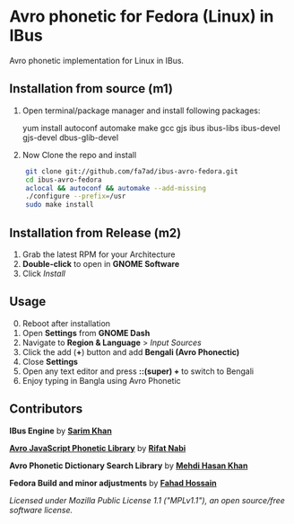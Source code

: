 # Avro phonetic for Fedora (Linux) in IBus
Avro phonetic implementation for Linux in IBus.

## Installation from source (m1)

1. Open terminal/package manager and install following packages:

	yum install autoconf automake make gcc gjs ibus ibus-libs ibus-devel gjs-devel dbus-glib-devel

2. Now Clone the repo and install
```bash
	git clone git://github.com/fa7ad/ibus-avro-fedora.git
	cd ibus-avro-fedora
	aclocal && autoconf && automake --add-missing
	./configure --prefix=/usr
	sudo make install
```
## Installation from Release (m2)
1. Grab the latest RPM for your Architecture
2. **Double-click** to open in **GNOME Software**
3. Click _Install_
 
## Usage
 0. Reboot after installation
 1. Open **Settings** from **GNOME Dash**
 2. Navigate to **Region & Language** > *Input Sources*
 3. Click the add (**+**) button and add **Bengali (Avro Phonectic)**
 4. Close **Settings**
 5. Open any text editor and press **::(super) + <space>** to switch to Bengali
 6. Enjoy typing in Bangla using Avro Phonetic

## Contributors
 
__IBus Engine__ by [__Sarim Khan__](https://github.com/sarim)

[__Avro JavaScript Phonetic Library__](https://github.com/torifat/jsAvroPhonetic) by [__Rifat Nabi__](https://github.com/torifat)

__Avro Phonetic Dictionary Search Library__ by [__Mehdi Hasan Khan__](https://github.com/omicronlab)

__Fedora Build and minor adjustments__ by [__Fahad Hossain__](http://github.com/fa7ad)

_Licensed under Mozilla Public License 1.1 ("MPLv1.1"), an open source/free software license._
